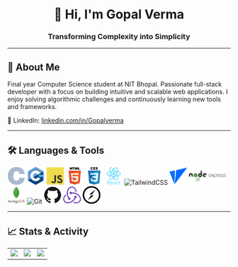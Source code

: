 <!-- GitHub Profile README for Kartik Shah -->

<div align="center">

# 👋 Hi, I'm Gopal Verma   
### Transforming Complexity into Simplicity

</div>

---

## 🚀 About Me
Final year Computer Science student at NIT Bhopal. Passionate full-stack developer with a focus on building intuitive and scalable web applications. I enjoy solving algorithmic challenges and continuously learning new tools and frameworks.

📌 LinkedIn: [linkedin.com/in/Gopalverma](https://www.linkedin.com/in/gopal-verma-754a5528a/)

---

## 🛠️ Languages & Tools

<p align="left">
  <!-- Core languages -->
  <img src="https://raw.githubusercontent.com/devicons/devicon/master/icons/c/c-original.svg" alt="C" width="40" height="40"/>
  <img src="https://raw.githubusercontent.com/devicons/devicon/master/icons/cplusplus/cplusplus-original.svg" alt="C++" width="40" height="40"/>
  <img src="https://raw.githubusercontent.com/devicons/devicon/master/icons/javascript/javascript-original.svg" alt="JavaScript" width="40" height="40"/>
  <img src="https://raw.githubusercontent.com/devicons/devicon/master/icons/html5/html5-original-wordmark.svg" alt="HTML5" width="40" height="40"/>
  <img src="https://raw.githubusercontent.com/devicons/devicon/master/icons/css3/css3-original-wordmark.svg" alt="CSS3" width="40" height="40"/>

  <!-- Frontend -->
  <img src="https://raw.githubusercontent.com/devicons/devicon/master/icons/react/react-original-wordmark.svg" alt="React" width="40" height="40"/>
  <img src="https://www.vectorlogo.zone/logos/tailwindcss/tailwindcss-icon.svg" alt="TailwindCSS" width="40" height="40"/>
  <img src="https://raw.githubusercontent.com/devicons/devicon/master/icons/vite/vite-original.svg" alt="Vite" width="40" height="40"/>

  <!-- Backend -->
  <img src="https://raw.githubusercontent.com/devicons/devicon/master/icons/nodejs/nodejs-original-wordmark.svg" alt="Node.js" width="40" height="40"/>
  <img src="https://raw.githubusercontent.com/devicons/devicon/master/icons/express/express-original-wordmark.svg" alt="Express.js" width="40" height="40"/>

  <!-- Database -->
  <img src="https://raw.githubusercontent.com/devicons/devicon/master/icons/mongodb/mongodb-original-wordmark.svg" alt="MongoDB" width="40" height="40"/>

  <!-- Version Control / CI -->
  <img src="https://www.vectorlogo.zone/logos/git-scm/git-scm-icon.svg" alt="Git" width="40" height="40"/>
  <img src="https://raw.githubusercontent.com/devicons/devicon/master/icons/github/github-original.svg" alt="GitHub" width="40" height="40"/>

  <!-- State Management & Realtime -->
  <img src="https://raw.githubusercontent.com/devicons/devicon/master/icons/redux/redux-original.svg" alt="Redux" width="40" height="40"/>
  <img src="https://raw.githubusercontent.com/devicons/devicon/master/icons/socketio/socketio-original.svg" alt="Socket.io" width="40" height="40"/>
</p>

---

## 📈 Stats & Activity

<table>
  <tr>
    <td>
      <img src="https://leetcard.jacoblin.cool/gopalverma416?theme=light&font=Baloo+Bhai&ext=activity" width="275" />
    </td>
    <td>
      <img src="https://codeforces-readme-stats.vercel.app/api/card?username=tesla.69" width="275" />
    </td>
    <td>
      <img src="https://github-readme-streak-stats.herokuapp.com/?user=gopalverma416&theme=default" width="275" />
    </td>
  </tr>
</table>
